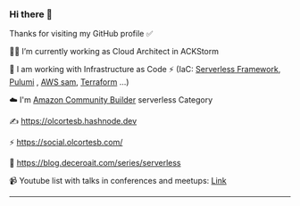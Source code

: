 ### Hi there 👋

Thanks for visiting my GitHub profile ✅ 

👨‍💻 I’m currently working as Cloud Architect in ACKStorm

🌱 I am working with Infrastructure as Code ⚡ (IaC: [Serverless Framework](https://www.serverless.com/), [Pulumi](https://www.pulumi.com/) , [AWS sam](https://aws.amazon.com/es/serverless/sam/), [Terraform](https://www.terraform.io/) ...) 

☁️  I'm [Amazon Community Builder](https://aws.amazon.com/es/developer/community/community-builders/) serverless Category

✍️ https://olcortesb.hashnode.dev

⚡  https://social.olcortesb.com/

🤝 https://blog.deceroait.com/series/serverless

📹 Youtube list with talks in conferences and meetups: [Link](https://www.youtube.com/watch?v=3LgFUtTfgTU&list=PLFn3sj68ZOmRKIwfX7t9lpDCfJSFQFIsa) 
<hr>
<!--
<p> <img align="left" src="https://github-readme-streak-stats.herokuapp.com/?user=olcortesb&theme=default" alt="olcortesb" /></p>
-->
<!--
**olcortesb/olcortesb** is a ✨ _special_ ✨ repository because its `README.md` (this file) appears on your GitHub profile.

Here are some ideas to get you started:

- 🔭 I’m currently working on [Ack Storm](https://www.ackstorm.com/)
- 🌱 I’m currently learning ...
- 👯 I’m looking to collaborate on ...
- 🤔 I’m looking for help with ...
- 💬 Ask me about ...
- 📫 How to reach me: ...
- 😄 Pronouns: ...
- ⚡ Fun fact: ...
-->
